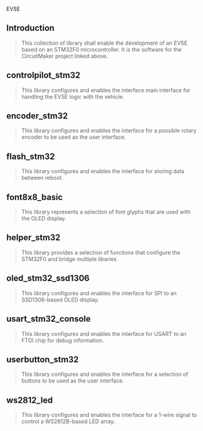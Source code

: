 EVSE

## Introduction
> This collection of library shall enable the development of an EVSE based on an STM32F0 microcontroller. It is the software for the CircuitMaker project linked above.

## controlpilot_stm32
> This library configures and enables the interface main interface for handling the EVSE logic with the vehicle.

## encoder_stm32
> This library configures and enables the interface for a possible rotary encoder to be used as the user interface.

## flash_stm32
> This library configures and enables the interface for storing data between reboot.

## font8x8_basic
> This library represents a selection of font glyphs that are used with the OLED display.

## helper_stm32
> This library provides a selection of functions that configure the STM32F0 and bridge multiple libaries.

## oled_stm32_ssd1306
> This library configures and enables the interface for SPI to an SSD1306-based OLED display.

## usart_stm32_console
> This library configures and enables the interface for USART to an FTDI chip for debug information.

## userbutton_stm32
> This library configures and enables the interface for a selection of buttons to be used as the user interface.

## ws2812_led
> This library configures and enables the interface for a 1-wire signal to control a WS2812B-based LED array.
